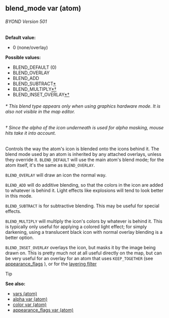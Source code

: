 ## blend_mode var (atom) 
###### BYOND Version 501


**Default value:**
+   0 (none/overlay)

**Possible values:**
+   BLEND_DEFAULT (0)
+   BLEND_OVERLAY
+   BLEND_ADD
+   BLEND_SUBTRACT[*](#*)
+   BLEND_MULTIPLY[*†](#*†)
+   BLEND_INSET_OVERLAY[*†](#*†)


###### * This blend type appears only when using graphics hardware mode. It is also not visible in the map editor.
###### † Since the alpha of the icon underneath is used for alpha masking, mouse hits take it into account. 

Controls the way
the atom\'s icon is blended onto the icons behind it. The blend mode
used by an atom is inherited by any attached overlays, unless they
override it. `BLEND_DEFAULT` will use the main atom\'s blend mode; for
the atom itself, it\'s the same as `BLEND_OVERLAY`.


`BLEND_OVERLAY` will draw an icon the normal way.


`BLEND_ADD` will do additive blending, so that the colors in
the icon are added to whatever is behind it. Light effects like
explosions will tend to look better in this mode.


`BLEND_SUBTRACT` is for subtractive blending. This may be
useful for special effects. 

`BLEND_MULTIPLY` will multiply the
icon\'s colors by whatever is behind it. This is typically only useful
for applying a colored light effect; for simply darkening, using a
translucent black icon with normal overlay blending is a better option.


`BLEND_INSET_OVERLAY` overlays the icon, but masks it by the
image being drawn on. This is pretty much not at all useful directly on
the map, but can be very useful for an overlay for an atom that uses
`KEEP_TOGETHER` (see
[appearance_flags](/ref/atom/var/appearance_flags.md) ), or for the
[layering filter](/ref/notes/filters/layer.md) 

> [!TIP] 
> **See also:**
> +   [vars (atom)](/ref/atom/var.md) 
> +   [alpha var (atom)](/ref/atom/var/alpha.md) 
> +   [color var (atom)](/ref/atom/var/color.md) 
> +   [appearance_flags var (atom)](/ref/atom/var/appearance_flags.md) 